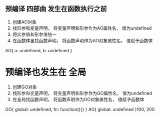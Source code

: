 ## 预编译 四部曲 发生在函数执行之前
1. 创建AO对象
2. 找形参和变量声明， 将变量声明和形参作为AO属性名， 值为undefined
3. 将实参值和形参值统一
4. 在函数体里找函数声明， 将函数声明作为AO对象属性名， 值赋予函数体

AO{
  a: undefined,
  b: undefined
}

# 预编译也发生在 全局
1. 创建GO对象
2. 找形参和变量声明， 将变量声明和形参作为GO属性名， 值为undefined
3. 在全局找函数声明， 将函数声明作为GO对象属性名， 值赋予函数体

GO{
  global: undefined,
  fn: function(){}
}
AO{
  global: undefined
}100, 200